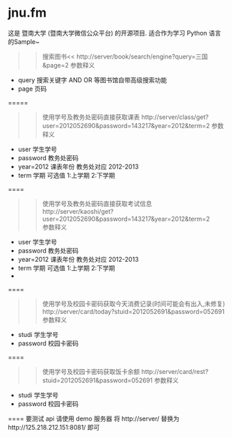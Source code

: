 jnu.fm
======

这是 暨南大学 (暨南大学微信公众平台) 的开源项目. 适合作为学习 Python 语言的Sample~


>>搜索图书<<
http://server/book/search/engine?query=三国&page=2
参数释义
* query 搜索关键字 AND OR 等图书馆自带高级搜索功能
* page 页码


=====


>>使用学号及教务处密码直接获取课表
http://server/class/get?user=2012052690&password=143217&year=2012&term=2
参数释义
* user 学生学号
* password 教务处密码
* year=2012 课表年份  教务处对应 2012-2013
* term 学期 可选值 1:上学期 2:下学期


====

>>使用学号及教务处密码直接获取考试信息  
http://server/kaoshi/get?user=2012052690&password=143217&year=2012&term=2  
参数释义  
* user 学生学号  
* password 教务处密码    
* year=2012 课表年份  教务处对应 2012-2013  
* term 学期 可选值 1:上学期 2:下学期  
* 


====

>>使用学号及校园卡密码获取今天消费记录(时间可能会有出入,未修复)
http://server/card/today?stuid=2012052691&password=052691
参数释义  
* studi 学生学号  
* password  校园卡密码    

====

>>使用学号及校园卡密码获取饭卡余额
http://server/card/rest?stuid=2012052691&password=052691
参数释义  
* studi 学生学号  
* password  校园卡密码    



====
要测试 api 请使用 demo 服务器
将  http://server/ 替换为http://125.218.212.151:8081/ 即可

